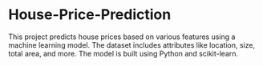 # House-Price-Prediction
This project predicts house prices based on various features using a machine learning model. The dataset includes attributes like location, size, total area, and more. The model is built using Python and scikit-learn.
